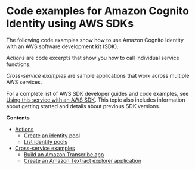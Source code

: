 # Code examples for Amazon Cognito Identity using AWS SDKs<a name="service_code_examples_cognito-identity"></a>

The following code examples show how to use Amazon Cognito Identity with an AWS software development kit \(SDK\)\. 

*Actions* are code excerpts that show you how to call individual service functions\.

*Cross\-service examples* are sample applications that work across multiple AWS services\.

For a complete list of AWS SDK developer guides and code examples, see [Using this service with an AWS SDK](sdk-general-information-section.md)\. This topic also includes information about getting started and details about previous SDK versions\.

**Contents**
+ [Actions](service_code_examples_cognito-identity_actions.md)
  + [Create an identity pool](example_cognito-identity_CreateIdentityPool_section.md)
  + [List identity pools](example_cognito-identity_ListIdentityPools_section.md)
+ [Cross\-service examples](service_code_examples_cognito-identity_cross-service_examples.md)
  + [Build an Amazon Transcribe app](example_cross_TranscriptionApp_section.md)
  + [Create an Amazon Textract explorer application](example_cross_TextractExplorer_section.md)